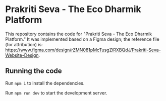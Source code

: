 
  # Prakriti Seva - The Eco Dharmik Platform

  This repository contains the code for "Prakriti Seva - The Eco Dharmik Platform." It was implemented based on a Figma design; the reference file (for attribution) is: https://www.figma.com/design/rZMN081pMcTusgZiRXBQdJ/Prakriti-Seva-Website-Design.

  ## Running the code

  Run `npm i` to install the dependencies.

  Run `npm run dev` to start the development server.
  